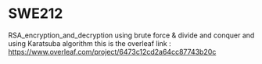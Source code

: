 # SWE212
RSA_encryption_and_decryption using brute force & divide and conquer and using Karatsuba algorithm
 this is the overleaf link :
 https://www.overleaf.com/project/6473c12cd2a64cc87743b20c

